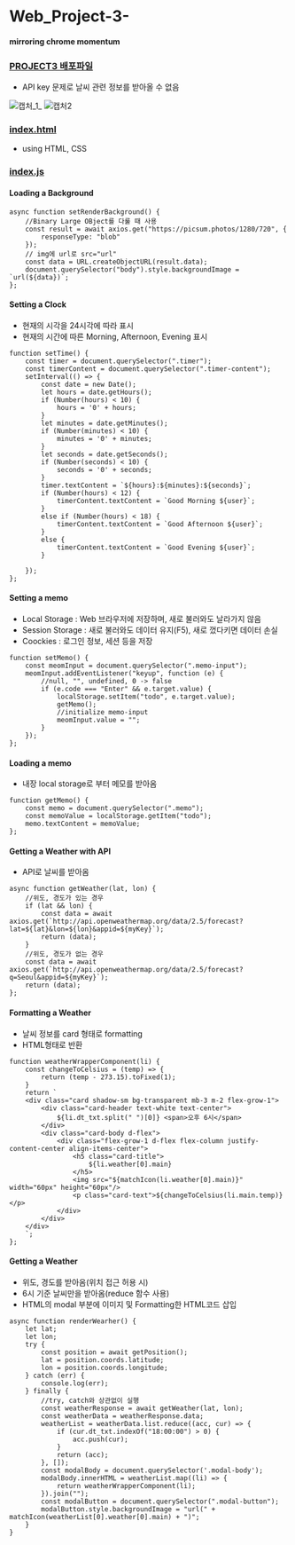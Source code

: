 # Web_Project-3-
#### mirroring chrome momentum

### [PROJECT3 배포파일](https://kimujin3359.github.io/Web_Project-3-/)
- API key 문제로 날씨 관련 정보를 받아올 수 없음

![캡처_1_](https://user-images.githubusercontent.com/50474972/111037510-b64e1300-8467-11eb-8c02-709531192bb3.JPG)
![캡처2](https://user-images.githubusercontent.com/50474972/111037920-a20b1580-8469-11eb-88e7-9cfcb1dcabd5.JPG)

### [index.html](https://github.com/KimUJin3359/Web_Project-3-/blob/master/index.html)
- using HTML, CSS

### [index.js](https://github.com/KimUJin3359/Web_Project-3-/blob/master/index.js)
#### Loading a Background
```
async function setRenderBackground() {
    //Binary Large OBject를 다룰 때 사용
    const result = await axios.get("https://picsum.photos/1280/720", {
        responseType: "blob"
    });
    // img에 url로 src="url"
    const data = URL.createObjectURL(result.data);
    document.querySelector("body").style.backgroundImage = `url(${data})`;
};
```

#### Setting a Clock
- 현재의 시각을 24시각에 따라 표시
- 현재의 시간에 따른 Morning, Afternoon, Evening 표시
```
function setTime() {
    const timer = document.querySelector(".timer");
    const timerContent = document.querySelector(".timer-content");
    setInterval(() => {
        const date = new Date();
        let hours = date.getHours();
        if (Number(hours) < 10) {
            hours = '0' + hours;
        }
        let minutes = date.getMinutes();
        if (Number(minutes) < 10) {
            minutes = '0' + minutes;
        }
        let seconds = date.getSeconds();
        if (Number(seconds) < 10) {
            seconds = '0' + seconds;
        }
        timer.textContent = `${hours}:${minutes}:${seconds}`;
        if (Number(hours) < 12) {
            timerContent.textContent = `Good Morning ${user}`;
        }
        else if (Number(hours) < 18) {
            timerContent.textContent = `Good Afternoon ${user}`;
        }
        else {
            timerContent.textContent = `Good Evening ${user}`;
        }

    });
};
```

#### Setting a memo
- Local Storage : Web 브라우저에 저장하며, 새로 불러와도 날라가지 않음
- Session Storage : 새로 불러와도 데이터 유지(F5), 새로 껐다키면 데이터 손실
- Coockies : 로그인 정보, 세션 등을 저장
```
function setMemo() {
    const meomInput = document.querySelector(".memo-input");
    meomInput.addEventListener("keyup", function (e) {
        //null, "", undefined, 0 -> false
        if (e.code === "Enter" && e.target.value) {
            localStorage.setItem("todo", e.target.value);
            getMemo();
            //initialize memo-input
            meomInput.value = "";
        }
    });
};
```

#### Loading a memo
- 내장 local storage로 부터 메모를 받아옴
```
function getMemo() {
    const memo = document.querySelector(".memo");
    const memoValue = localStorage.getItem("todo");
    memo.textContent = memoValue;
};
```

#### Getting a Weather with API
- API로 날씨를 받아옴
```
async function getWeather(lat, lon) {
    //위도, 경도가 있는 경우
    if (lat && lon) {
        const data = await axios.get(`http://api.openweathermap.org/data/2.5/forecast?lat=${lat}&lon=${lon}&appid=${myKey}`);
        return (data);
    }
    //위도, 경도가 없는 경우
    const data = await axios.get(`http://api.openweathermap.org/data/2.5/forecast?q=Seoul&appid=${myKey}`);
    return (data);
};
```

#### Formatting a Weather
- 날씨 정보를 card 형태로 formatting
- HTML형태로 반환
```
function weatherWrapperComponent(li) {
    const changeToCelsius = (temp) => {
        return (temp - 273.15).toFixed(1);
    }
    return `
    <div class="card shadow-sm bg-transparent mb-3 m-2 flex-grow-1">
        <div class="card-header text-white text-center">
            ${li.dt_txt.split(" ")[0]} <span>오후 6시</span>
        </div>
        <div class="card-body d-flex">
            <div class="flex-grow-1 d-flex flex-column justify-content-center align-items-center">
                <h5 class="card-title">
                    ${li.weather[0].main}
                </h5>
                <img src="${matchIcon(li.weather[0].main)}" width="60px" height="60px"/>
                <p class="card-text">${changeToCelsius(li.main.temp)}</p>
            </div>
        </div>
    </div>
    `;
};
```

#### Getting a Weather
- 위도, 경도를 받아옴(위치 접근 허용 시)
- 6시 기준 날씨만을 받아옴(reduce 함수 사용)
- HTML의 modal 부분에 이미지 및 Formatting한 HTML코드 삽입
```
async function renderWearher() {
    let lat;
    let lon;
    try {
        const position = await getPosition();
        lat = position.coords.latitude;
        lon = position.coords.longitude;
    } catch (err) {
        console.log(err);
    } finally {
        //try, catch와 상관없이 실행
        const weatherResponse = await getWeather(lat, lon);
        const weatherData = weatherResponse.data;
        weatherList = weatherData.list.reduce((acc, cur) => {
            if (cur.dt_txt.indexOf("18:00:00") > 0) {
                acc.push(cur);
            }
            return (acc);
        }, []);
        const modalBody = document.querySelector('.modal-body');
        modalBody.innerHTML = weatherList.map((li) => {
            return weatherWrapperComponent(li);
        }).join("");
        const modalButton = document.querySelector(".modal-button");
        modalButton.style.backgroundImage = "url(" + matchIcon(weatherList[0].weather[0].main) + ")";
    }
}
```





